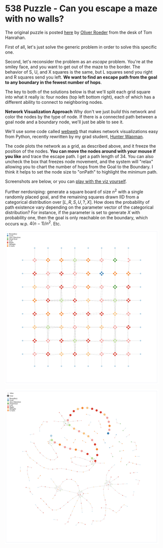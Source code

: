 # 538 Puzzle - Can you escape a maze with no walls?

The original puzzle is posted [here](https://fivethirtyeight.com/features/can-you-escape-a-maze-without-walls/) by [Oliver Roeder](http://twitter.com/ollie) from the desk of Tom Hanrahan.

First of all, let's just solve the generic problem in order to solve this specific one. 

Second, let's reconsider the problem as an *escape* problem. You're at the smiley face, and you want to get out of the maze to the border. The behavior of S, U, and X squares is the same, but L squares send you right and R squares send you left. **We want to find an escape path from the goal to any boundary in the fewest number of hops**.

The key to both of the solutions below is that we'll split each grid square into what it really is: four nodes (top left bottom right), each of which has a different ability to connect to neighboring nodes. 

**Network Visualization Approach**
Why don't we just *build* this network and color the nodes by the type of node. If there is a connected path between a goal node and a boundary node, we'll just be able to see it. 

We'll use some code called [webweb](https://webwebpage.github.io) that makes network visualizations easy from Python, recently rewritten by my grad student, [Hunter Wapman](http://twitter.com/hneutr). 

The code plots the network as a grid, as described above, and it freeze the position of the nodes. **You can move the nodes around with your mouse if you like** and trace the escape path. I get a path length of 34. You can also uncheck the box that freezes node movement, and the system will "relax" allowing you to chart the number of hops from the Goal to the Boundary. I think it helps to set the node size to "onPath" to highlight the minimum path.

Screenshots are below, or you can [play with the viz yourself](http://danlarremore.com/538Maze.html).

Further nerdsniping: generate a square board of size $n^2$ with a single randomly placed goal, and the remaining squares drawn IID from a categorical distribution over $[L,R,S,U,?,X]$. How does the probability of path existence vary depending on the parameter vector of the categorical distribution? For instance, if the parameter is set to generate $X$ with probability one, then the goal is only reachable on the boundary, which occurs w.p. $4(n-1)/n^2$. Etc. 

![grid view](grid.png)

![relaxed view](relaxed.png)
